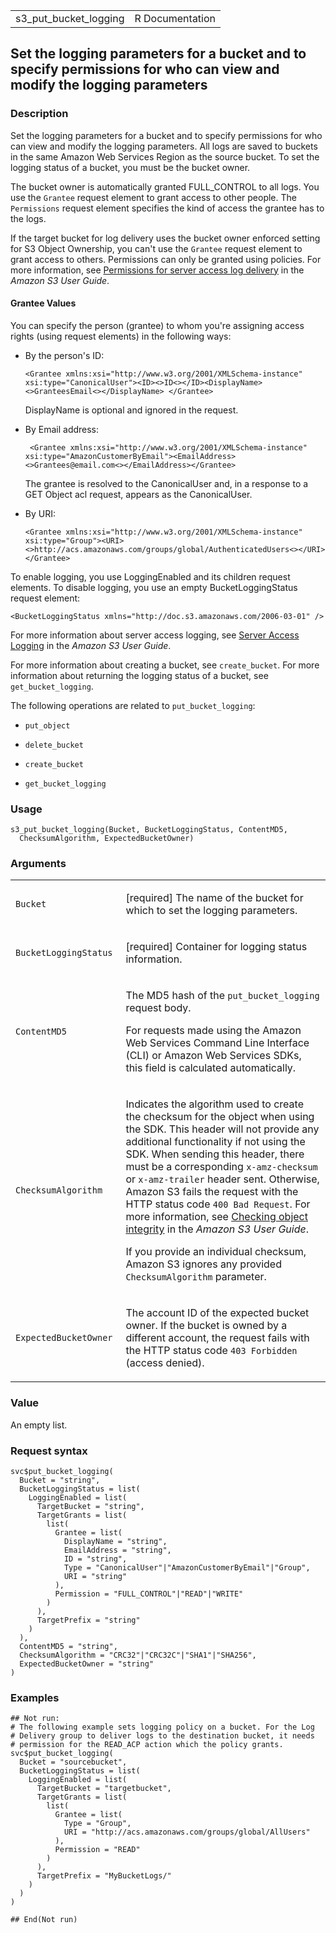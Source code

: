 <table style="width: 100%;">
<tbody>
<tr class="odd">
<td>s3_put_bucket_logging</td>
<td style="text-align: right;">R Documentation</td>
</tr>
</tbody>
</table>

## Set the logging parameters for a bucket and to specify permissions for who can view and modify the logging parameters

### Description

Set the logging parameters for a bucket and to specify permissions for
who can view and modify the logging parameters. All logs are saved to
buckets in the same Amazon Web Services Region as the source bucket. To
set the logging status of a bucket, you must be the bucket owner.

The bucket owner is automatically granted FULL\_CONTROL to all logs. You
use the `Grantee` request element to grant access to other people. The
`Permissions` request element specifies the kind of access the grantee
has to the logs.

If the target bucket for log delivery uses the bucket owner enforced
setting for S3 Object Ownership, you can't use the `Grantee` request
element to grant access to others. Permissions can only be granted using
policies. For more information, see [Permissions for server access log
delivery](https://docs.aws.amazon.com/AmazonS3/latest/userguide/enable-server-access-logging.html#grant-log-delivery-permissions-general)
in the *Amazon S3 User Guide*.

#### Grantee Values

You can specify the person (grantee) to whom you're assigning access
rights (using request elements) in the following ways:

-   By the person's ID:

    `⁠<Grantee xmlns:xsi="http://www.w3.org/2001/XMLSchema-instance" xsi:type="CanonicalUser"><ID><>ID<></ID><DisplayName><>GranteesEmail<></DisplayName> </Grantee>⁠`

    DisplayName is optional and ignored in the request.

-   By Email address:

    `⁠ <Grantee xmlns:xsi="http://www.w3.org/2001/XMLSchema-instance" xsi:type="AmazonCustomerByEmail"><EmailAddress><>Grantees@email.com<></EmailAddress></Grantee>⁠`

    The grantee is resolved to the CanonicalUser and, in a response to a
    GET Object acl request, appears as the CanonicalUser.

-   By URI:

    `⁠<Grantee xmlns:xsi="http://www.w3.org/2001/XMLSchema-instance" xsi:type="Group"><URI><>http://acs.amazonaws.com/groups/global/AuthenticatedUsers<></URI></Grantee>⁠`

To enable logging, you use LoggingEnabled and its children request
elements. To disable logging, you use an empty BucketLoggingStatus
request element:

`⁠<BucketLoggingStatus xmlns="http://doc.s3.amazonaws.com/2006-03-01" />⁠`

For more information about server access logging, see [Server Access
Logging](https://docs.aws.amazon.com/AmazonS3/latest/userguide/ServerLogs.html)
in the *Amazon S3 User Guide*.

For more information about creating a bucket, see `create_bucket`. For
more information about returning the logging status of a bucket, see
`get_bucket_logging`.

The following operations are related to `put_bucket_logging`:

-   `put_object`

-   `delete_bucket`

-   `create_bucket`

-   `get_bucket_logging`

### Usage

    s3_put_bucket_logging(Bucket, BucketLoggingStatus, ContentMD5,
      ChecksumAlgorithm, ExpectedBucketOwner)

### Arguments

<table>
<colgroup>
<col style="width: 35%" />
<col style="width: 65%" />
</colgroup>
<tbody>
<tr class="odd">
<td><code id="s3_put_bucket_logging_:_Bucket">Bucket</code></td>
<td><p>[required] The name of the bucket for which to set the logging
parameters.</p></td>
</tr>
<tr class="even">
<td><code
id="s3_put_bucket_logging_:_BucketLoggingStatus">BucketLoggingStatus</code></td>
<td><p>[required] Container for logging status information.</p></td>
</tr>
<tr class="odd">
<td><code id="s3_put_bucket_logging_:_ContentMD5">ContentMD5</code></td>
<td><p>The MD5 hash of the <code>put_bucket_logging</code> request
body.</p>
<p>For requests made using the Amazon Web Services Command Line
Interface (CLI) or Amazon Web Services SDKs, this field is calculated
automatically.</p></td>
</tr>
<tr class="even">
<td><code
id="s3_put_bucket_logging_:_ChecksumAlgorithm">ChecksumAlgorithm</code></td>
<td><p>Indicates the algorithm used to create the checksum for the
object when using the SDK. This header will not provide any additional
functionality if not using the SDK. When sending this header, there must
be a corresponding <code>x-amz-checksum</code> or
<code>x-amz-trailer</code> header sent. Otherwise, Amazon S3 fails the
request with the HTTP status code <code
style="white-space: pre;">⁠400 Bad Request⁠</code>. For more information,
see <a
href="https://docs.aws.amazon.com/AmazonS3/latest/userguide/checking-object-integrity.html">Checking
object integrity</a> in the <em>Amazon S3 User Guide</em>.</p>
<p>If you provide an individual checksum, Amazon S3 ignores any provided
<code>ChecksumAlgorithm</code> parameter.</p></td>
</tr>
<tr class="odd">
<td><code
id="s3_put_bucket_logging_:_ExpectedBucketOwner">ExpectedBucketOwner</code></td>
<td><p>The account ID of the expected bucket owner. If the bucket is
owned by a different account, the request fails with the HTTP status
code <code style="white-space: pre;">⁠403 Forbidden⁠</code> (access
denied).</p></td>
</tr>
</tbody>
</table>

### Value

An empty list.

### Request syntax

    svc$put_bucket_logging(
      Bucket = "string",
      BucketLoggingStatus = list(
        LoggingEnabled = list(
          TargetBucket = "string",
          TargetGrants = list(
            list(
              Grantee = list(
                DisplayName = "string",
                EmailAddress = "string",
                ID = "string",
                Type = "CanonicalUser"|"AmazonCustomerByEmail"|"Group",
                URI = "string"
              ),
              Permission = "FULL_CONTROL"|"READ"|"WRITE"
            )
          ),
          TargetPrefix = "string"
        )
      ),
      ContentMD5 = "string",
      ChecksumAlgorithm = "CRC32"|"CRC32C"|"SHA1"|"SHA256",
      ExpectedBucketOwner = "string"
    )

### Examples

    ## Not run: 
    # The following example sets logging policy on a bucket. For the Log
    # Delivery group to deliver logs to the destination bucket, it needs
    # permission for the READ_ACP action which the policy grants.
    svc$put_bucket_logging(
      Bucket = "sourcebucket",
      BucketLoggingStatus = list(
        LoggingEnabled = list(
          TargetBucket = "targetbucket",
          TargetGrants = list(
            list(
              Grantee = list(
                Type = "Group",
                URI = "http://acs.amazonaws.com/groups/global/AllUsers"
              ),
              Permission = "READ"
            )
          ),
          TargetPrefix = "MyBucketLogs/"
        )
      )
    )

    ## End(Not run)
